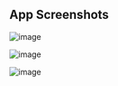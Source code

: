 

## App Screenshots

![image](https://user-images.githubusercontent.com/68568600/98910991-d2db3e00-24bb-11eb-9075-e798eae7776e.png)


![image](https://user-images.githubusercontent.com/68568600/98911100-fb633800-24bb-11eb-8903-fc4c99485bcb.png)


![image](https://user-images.githubusercontent.com/68568600/98911175-17ff7000-24bc-11eb-8f19-560d382e1e85.png)
